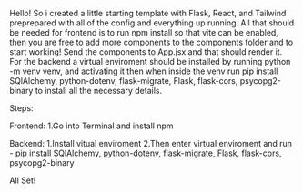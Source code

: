 Hello! So i created a little starting template with Flask, React, and Tailwind preprepared with all of the config and everything up running. All that should be needed for frontend is to run npm install so that vite can be enabled, then you are free to add more components to the components folder and to start working! Send the components to App.jsx and that should render it. For the backend a virtual enviroment should be installed by running python -m venv venv, and activating it then when inside the venv run pip install SQlAlchemy, python-dotenv, flask-migrate, Flask, flask-cors, psycopg2-binary to install all the necessary details.

Steps:

Frontend: 1.Go into Terminal and install npm

Backend: 1.Install vitual enviroment 2.Then enter virtual enviroment and run - pip install SQlAlchemy, python-dotenv, flask-migrate, Flask, flask-cors, psycopg2-binary

All Set!